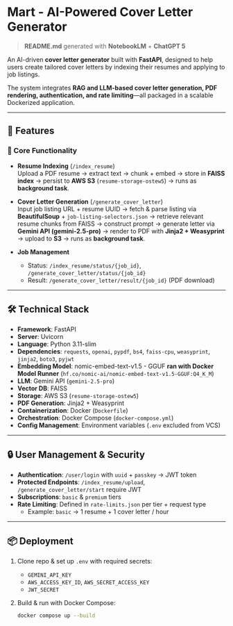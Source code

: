 # Mart - AI-Powered Cover Letter Generator

> **README.md** generated with **NotebookLM** + **ChatGPT 5**

An AI-driven **cover letter generator** built with **FastAPI**, designed to help users create tailored cover letters by indexing their resumes and applying to job listings.  

The system integrates **RAG and LLM-based cover letter generation, PDF rendering, authentication, and rate limiting**—all packaged in a scalable Dockerized application.

---

## 🚀 Features

### 🔑 Core Functionality
- **Resume Indexing** (`/index_resume`)  
  Upload a PDF resume → extract text → chunk + embed → store in **FAISS index** → persist to **AWS S3** (`resume-storage-ostew5`) → runs as **background task**.
  
- **Cover Letter Generation** (`/generate_cover_letter`)  
  Input job listing URL + resume UUID → fetch & parse listing via **BeautifulSoup** + `job-listing-selectors.json` → retrieve relevant resume chunks from FAISS → construct prompt → generate letter via **Gemini API (gemini-2.5-pro)** → render to PDF with **Jinja2 + Weasyprint** → upload to **S3** → runs as **background task**.
  
- **Job Management**  
  - Status: `/index_resume/status/{job_id}`, `/generate_cover_letter/status/{job_id}`  
  - Result: `/generate_cover_letter/result/{job_id}` (PDF download)

---

## 🛠️ Technical Stack

- **Framework**: FastAPI  
- **Server**: Uvicorn  
- **Language**: Python 3.11-slim  
- **Dependencies**: `requests`, `openai`, `pypdf`, `bs4`, `faiss-cpu`, `weasyprint`, `jinja2`, `boto3`, `pyjwt`  
- **Embedding Model**: nomic-embed-text-v1.5 - GGUF **ran with Docker Model Runner** (`hf.co/nomic-ai/nomic-embed-text-v1.5-GGUF:Q4_K_M`)
- **LLM**: Gemini API (`gemini-2.5-pro`)  
- **Vector DB**: FAISS  
- **Storage**: AWS S3 (`resume-storage-ostew5`)  
- **PDF Generation**: Jinja2 + Weasyprint  
- **Containerization**: Docker (`Dockerfile`)  
- **Orchestration**: Docker Compose (`docker-compose.yml`)  
- **Config Management**: Environment variables (`.env` excluded from VCS)

---

## 🔒 User Management & Security

- **Authentication**: `/user/login` with `uuid` + `passkey` → JWT token  
- **Protected Endpoints**: `/index_resume/upload`, `/generate_cover_letter/start` require JWT  
- **Subscriptions**: `basic` & `premium` tiers  
- **Rate Limiting**: Defined in `rate-limits.json` per tier + request type  
  - Example: `basic` → 1 resume + 1 cover letter / hour

---

## 📦 Deployment

1. Clone repo & set up `.env` with required secrets:  
   - `GEMINI_API_KEY`  
   - `AWS_ACCESS_KEY_ID`, `AWS_SECRET_ACCESS_KEY`  
   - `JWT_SECRET`

2. Build & run with Docker Compose:
   ```bash
   docker compose up --build
   ```
